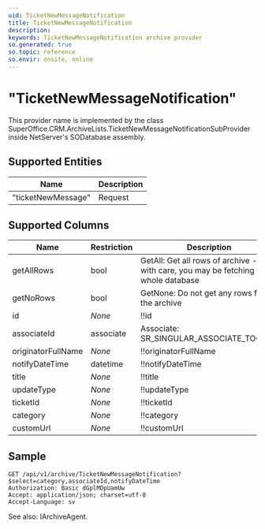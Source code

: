 ```yaml
---
uid: TicketNewMessageNotification
title: TicketNewMessageNotification
description: 
keywords: TicketNewMessageNotification archive provider
so.generated: true
so.topic: reference
so.envir: onsite, online
---
```


# "TicketNewMessageNotification"

This provider name is implemented by the class <see cref="T:SuperOffice.CRM.ArchiveLists.TicketNewMessageNotificationSubProvider">SuperOffice.CRM.ArchiveLists.TicketNewMessageNotificationSubProvider</see> inside NetServer's SODatabase assembly.

## Supported Entities
| Name | Description |
| ---- | ----- |
|"ticketNewMessage"|Request|

## Supported Columns
| Name | Restriction | Description | OrderBy
| ---- | ----- | ------- | ------ |
|getAllRows|bool|GetAll: Get all rows of archive - use with care, you may be fetching the whole database|  |
|getNoRows|bool|GetNone: Do not get any rows from the archive|  |
|id| *None* |!!id| x |
|associateId|associate|Associate: SR\_SINGULAR\_ASSOCIATE\_TOOLTIP| x |
|originatorFullName| *None* |!!originatorFullName|  |
|notifyDateTime|datetime|!!notifyDateTime| x |
|title| *None* |!!title|  |
|updateType| *None* |!!updateType|  |
|ticketId| *None* |!!ticketId| x |
|category| *None* |!!category| x |
|customUrl| *None* |!!customUrl| x |

## Sample

```http!
GET /api/v1/archive/TicketNewMessageNotification?$select=category,associateId,notifyDateTime
Authorization: Basic dGplMDpUamUw
Accept: application/json; charset=utf-8
Accept-Language: sv

```

See also: <see cref="T:SuperOffice.CRM.Services.IArchiveAgent">IArchiveAgent</see>.</p>

